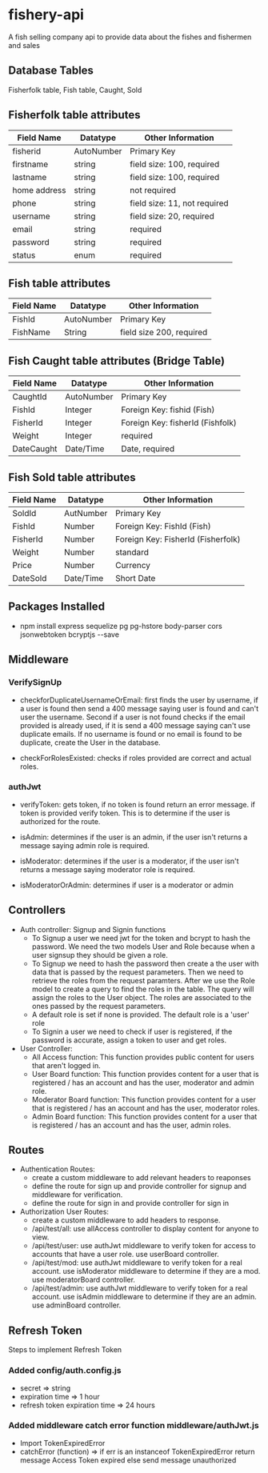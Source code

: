 # fishery-api
A fish selling company api to provide data about the fishes and fishermen and sales

## Database Tables

Fisherfolk table, Fish table, Caught, Sold

## Fisherfolk table attributes

Field Name | Datatype | Other Information
--- | --- | ---
fisherid | AutoNumber | Primary Key
firstname | string | field size: 100, required
lastname | string | field size: 100, required
home address | string | not required
phone | string | field size: 11, not required
username | string | field size: 20, required
email | string | required
password | string | required
status | enum | required

## Fish table attributes

Field Name | Datatype | Other Information
--- | --- | ---
FishId | AutoNumber | Primary Key
FishName | String | field size 200, required

## Fish Caught table attributes (Bridge Table)

Field Name | Datatype | Other Information
--- | --- | ---
CaughtId | AutoNumber | Primary Key
FishId | Integer | Foreign Key: fishid (Fish)
FisherId | Integer | Foreign Key: fisherId (Fishfolk)
Weight | Integer | required
DateCaught | Date/Time | Date, required

## Fish Sold table attributes

Field Name | Datatype | Other Information
--- | --- | ---
SoldId | AutNumber | Primary Key
FishId | Number| Foreign Key: FishId (Fish)
FisherId | Number | Foreign Key: FisherId (Fisherfolk)
Weight | Number | standard
Price | Number | Currency
DateSold | Date/Time | Short Date

## Packages Installed

- npm install express sequelize pg pg-hstore body-parser cors jsonwebtoken bcryptjs --save

## Middleware

### VerifySignUp

- checkforDuplicateUsernameOrEmail: first finds the user by username, if a user is found then send a 400 message saying user is found and can't user the username. Second if a user is not found checks if the email provided is already used, if it is send a 400 message saying can't use duplicate emails. If no username is found or no email is found to be duplicate, create the User in the database.

- checkForRolesExisted: checks if roles provided are correct and actual roles.

### authJwt

- verifyToken: gets token, if no token is found return an error message. if token is provided verify token. This is to determine if the user is authorized for the route.

- isAdmin: determines if the user is an admin, if the user isn't returns a message saying admin role is required.

- isModerator: determines if the user is a moderator, if the user isn't returns a message saying moderator role is required.

- isModeratorOrAdmin: determines if user is a moderator or admin

## Controllers

- Auth controller: Signup and Signin functions
    - To Signup a user we need jwt for the token and bcrypt to hash the password. We need the two models User and Role because when a user signsup they should be given a role.
    - To Signup we need to hash the password then create a the user with data that is passed by the request parameters. Then we need to retrieve the roles from the request paramters. After we use the Role model to create a query to find the roles in the table. The query will assign the roles to the User object. The roles are associated to the ones passed by the request parameters.
    - A default role is set if none is provided. The default role is a 'user' role
    - To Signin a user we need to check if user is registered, if the password is accurate, assign a token to user and get roles.
- User Controller:
    - All Access function: This function provides public content for users that aren't logged in.
    - User Board function: This function provides content for a user that is registered / has an account and has the user, moderator and admin role.
    - Moderator Board function: This function provides content for a user that is registered / has an account and has the user, moderator roles.
    - Admin Board function: This function provides content for a user that is registered / has an account and has the user, admin roles.

## Routes

- Authentication Routes:
    - create a custom middleware to add relevant headers to reaponses
    - define the route for sign up and provide controller for signup and middleware for verification.
    - define the route for sign in and provide controller for sign in
- Authorization User Routes:
    - create a custom middleware to add headers to response.
    - /api/test/all: use allAccess controller to display content for anyone to view.
    - /api/test/user: use authJwt middleware to verify token for access to accounts that have a user role. use userBoard controller.
    - /api/test/mod: use authJwt middleware to verify token for a real account. use isModerator middleware to determine if they are a mod. use moderatorBoard controller.
    - /api/test/admin: use authJwt middleware to verify token for a real account. use isAdmin middleware to determine if they are an admin. use adminBoard controller.

## Refresh Token

Steps to implement Refresh Token

### Added config/auth.config.js

- secret => string
- expiration time => 1 hour
- refresh token expiration time => 24 hours

### Added middleware catch error function middleware/authJwt.js

- Import TokenExpiredError
- catchError (function) => if err is an instanceof TokenExpiredError return message Access Token expired else send message unauthorized
